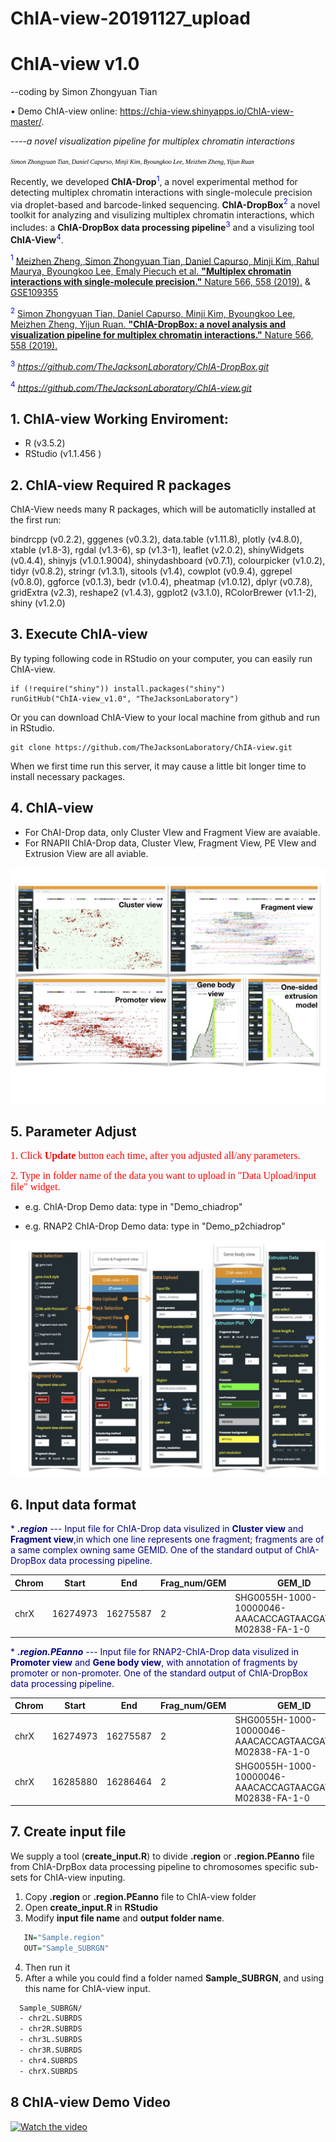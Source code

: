 # ChIA-view-20191127_upload
 
# ChIA-view v1.0

--coding by Simon Zhongyuan Tian

• Demo	ChIA-view online: https://chia-view.shinyapps.io/ChIA-view-master/.

*----a novel visualization pipeline for multiplex chromatin interactions*

<font size="1" color="black" face="verdana">*Simon Zhongyuan Tian, Daniel Capurso, Minji Kim, Byoungkoo Lee, Meizhen Zheng, Yijun Ruan*</font>

Recently, we developed **ChIA-Drop**<span style="color:blue"><sup>1</sup></span>, a novel experimental method for detecting multiplex chromatin interactions with single-molecule precision via droplet-based and barcode-linked sequencing. **ChIA-DropBox**<span style="color:blue"><sup>2</sup></span>  a novel toolkit for analyzing and visulizing multiplex chromatin interactions, which includes:  a **ChIA-DropBox data processing pipeline**<span style="color:blue"><sup>3</sup></span> and a visulizing tool **ChIA-View**<span style="color:blue"><sup>4</sup></span>.

<span style="color:blue"><sup>1</sup></span>  [Meizhen Zheng, Simon Zhongyuan Tian, Daniel Capurso, Minji Kim, Rahul Maurya, Byoungkoo Lee, Emaly Piecuch et al. **"Multiplex chromatin interactions with single-molecule precision."**  Nature 566, 558 (2019).](https://www.nature.com/articles/s41586-019-0949-1) & [GSE109355](https://www.ncbi.nlm.nih.gov/geo/query/acc.cgi?acc=GSE109355) 

<span style="color:blue"><sup>2</sup></span>  [Simon Zhongyuan Tian, Daniel Capurso, Minji Kim, Byoungkoo Lee, Meizhen Zheng, Yijun Ruan. **"ChIA-DropBox: a novel analysis and visualization pipeline for multiplex chromatin interactions."**  Nature 566, 558 (2019).](https://doi.org/10.1101/613034)

<span style="color:blue"><sup>3</sup></span> *https://github.com/TheJacksonLaboratory/ChIA-DropBox.git*

<span style="color:blue"><sup>4</sup></span> *https://github.com/TheJacksonLaboratory/ChIA-view.git*

## 1. ChIA-view Working Enviroment:

* R (v3.5.2)
* RStudio (v1.1.456 )

## 2. ChIA-view Required R packages

ChIA-View needs many R packages, which will be automaticlly installed at the first run:

bindrcpp (v0.2.2), gggenes (v0.3.2), data.table (v1.11.8), plotly (v4.8.0), xtable (v1.8-3), rgdal (v1.3-6), sp (v1.3-1), leaflet (v2.0.2), shinyWidgets (v0.4.4), shinyjs (v1.0.1.9004), shinydashboard (v0.7.1), colourpicker (v1.0.2), tidyr (v0.8.2), stringr (v1.3.1), sitools (v1.4), cowplot (v0.9.4), ggrepel (v0.8.0), ggforce (v0.1.3), bedr (v1.0.4), pheatmap (v1.0.12), dplyr (v0.7.8), gridExtra (v2.3), reshape2 (v1.4.3), ggplot2 (v3.1.0), RColorBrewer (v1.1-2), shiny (v1.2.0)

##  3. Execute ChIA-view

By typing following code in RStudio on your computer, you can easily run ChIA-view. 

```{r}
if (!require("shiny")) install.packages("shiny")
runGitHub("ChIA-view_v1.0", "TheJacksonLaboratory")

```

Or you can download ChIA-View to your local machine from github and run in RStudio.

```{bash}
git clone https://github.com/TheJacksonLaboratory/ChIA-view.git
```
When we first time run this server, it may cause a little bit longer time to install necessary packages.

##  4. ChIA-view 

 * For ChAI-Drop data, only Cluster VIew and Fragment View are avaiable. 
 * For RNAPII ChIA-Drop data, Cluster VIew, Fragment View, PE VIew and Extrusion View are all aviable.

<img src="CHIAVIEW_SCREENSHOT.001.jpeg" /> 

##  5. Parameter Adjust

<font size="3" color="red" face="verdana"> 1. Click **Update** button each time, after you adjusted all/any parameters.</font>

<font size="3" color="red" face="verdana"> 2. Type in folder name of the data you want to upload in "Data Upload/input file" widget.</font>

* e.g. ChIA-Drop Demo data: type in "Demo_chiadrop"

* e.g. RNAP2 ChIA-Drop Demo data: type in "Demo_p2chiadrop"

<img src="CHIAVIEW_SCREENSHOT.002.jpeg"/> 

## 6. Input data format


<span style="color:navy">* <b><i>.region</i></b> --- Input file for ChIA-Drop data visulized in **Cluster view** and **Fragment view**,in which one line represents one fragment; fragments are of a same complex owning same GEMID. One of the standard output of ChIA-DropBox data processing pipeline.</span>

 |Chrom|Start|End|Frag_num/GEM|GEM_ID|
 |---|---|---|---|---|
 |chrX|16274973|16275587|2|SHG0055H-1000-10000046-AAACACCAGTAACGATBX1-M02838-FA-1-0|

<span style="color:navy">* <b><i>.region.PEanno</i></b> --- Input file for RNAP2-ChIA-Drop data visulized in **Promoter view** and **Gene body view**, with annotation of fragments by promoter or non-promoter. One of the standard output of ChIA-DropBox data processing pipeline.</span>
  
 |Chrom|Start|End|Frag_num/GEM|GEM_ID|PEanno|
 |---|---|---|---|---|---|
 |chrX|16274973|16275587|2|SHG0055H-1000-10000046-AAACACCAGTAACGATBX1-M02838-FA-1-0|P|
 |chrX|16285880|16286464|2|SHG0055H-1000-10000046-AAACACCAGTAACGATBX1-M02838-FA-1-0|E|
 
 
## 7. Create input file
 
We supply a tool (**create_input.R**) to divide **.region** or **.region.PEanno** file from ChIA-DrpBox data processing pipeline to chromosomes specific sub-sets for ChIA-view inputing.
 
1. Copy **.region** or **.region.PEanno** file to ChIA-view folder
2. Open **create_input.R** in **RStudio** 
3. Modify **input file name** and **output folder name**.  
``` r
   IN="Sample.region"
   OUT="Sample_SUBRGN"
```
4. Then run it
5. After a while you could find a folder named **Sample_SUBRGN**, and using this name for ChIA-view input.
``` bash
  Sample_SUBRGN/
  - chr2L.SUBRDS
  - chr2R.SUBRDS
  - chr3L.SUBRDS
  - chr3R.SUBRDS
  - chr4.SUBRDS
  - chrX.SUBRDS
```

## 8 ChIA-view Demo Video 
[![Watch the video](https://github.com/TheJacksonLaboratory/ChIA-view/blob/master/demopic2.002.jpeg)](https://youtu.be/Hwt2XPzLfRY)

